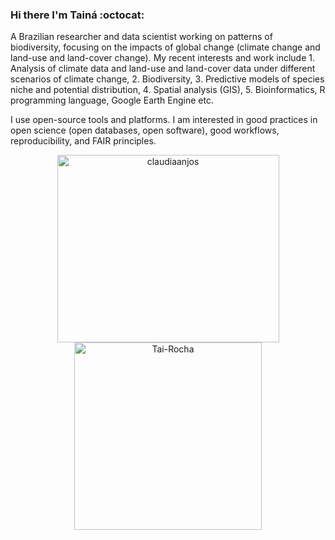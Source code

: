 ### Hi there I'm Tainá :octocat:


A Brazilian researcher and data scientist working on patterns of biodiversity, focusing on the impacts of global change (climate change and land-use and land-cover change). My recent interests and work include 1. Analysis of climate data and land-use and land-cover data under different scenarios of climate change, 2. Biodiversity, 3. Predictive models of species niche and potential distribution, 4. Spatial analysis (GIS), 5. Bioinformatics, R programming language, Google Earth Engine etc.

I use open-source tools and platforms. I am interested in good practices in open science (open databases, open software), good workflows, reproducibility, and FAIR principles.
<p align="center">
    <img src="https://github-readme-stats.vercel.app/api?username=Tai-Rocha&theme=dracula" alt="claudiaanjos" height="300" width="355">
    <img src="https://github-readme-stats.vercel.app/api/top-langs/?username=Tai-Rocha&layout=compact&langs_count=16&theme=dracula&hide=Jupyter%20Notebook,Shell,Handlebars" alt="Tai-Rocha" height="300" width="300">
</p>
<br>
<br>





<!--
**Tai-Rocha/Tai-Rocha** is a ✨ _special_ ✨ repository because its `README.md` (this file) appears on your GitHub profile.

Here are some ideas to get you started:

- 🔭 I’m currently working on ...
- 🌱 I’m currently learning ...
- 👯 I’m looking to collaborate on ...
- 🤔 I’m looking for help with ...
- 💬 Ask me about ...
- 📫 How to reach me: ...
- 😄 Pronouns: ...
- ⚡ Fun fact: ...
-->
